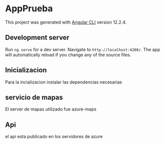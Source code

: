 # AppPrueba

This project was generated with [Angular CLI](https://github.com/angular/angular-cli) version 12.2.4.

## Development server

Run `ng serve` for a dev server. Navigate to `http://localhost:4200/`. The app will automatically reload if you change any of the source files.


## Inicializacion 

Para la incializacion instalar las dependencias necesarias

## servicio de mapas
El server de mapas utilizado fue azure-maps 

## Api 
el api esta publicado en los servidores de azure
